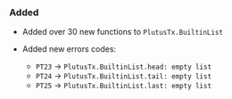 ### Added

- Added over 30 new functions to `PlutusTx.BuiltinList`

- Added new errors codes: 
  - `PT23` -> `PlutusTx.BuiltinList.head: empty list`
  - `PT24` -> `PlutusTx.BuiltinList.tail: empty list`
  - `PT25` -> `PlutusTx.BuiltinList.last: empty list`
